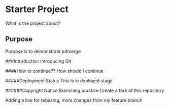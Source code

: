 # Starter Project
What is the project about?

## Purpose
Purpose is to demonstrate p4merge

###Introduction
Introducing Git

####How to continue??
How should I continue

#####Deployment Status
This is in deployed stage

######Copyright Notice
Branching practice
Create a fork of this repository


Adding a line for rebasing,
more changes from my feature branch

